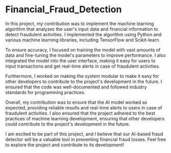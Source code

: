 # Financial_Fraud_Detection
In this project, my contribution was to implement the machine learning algorithm that analyzes the user's input data and financial information to detect fraudulent activities. I implemented the algorithm using Python and various machine learning libraries, including TensorFlow and Scikit-learn.

To ensure accuracy, I focused on training the model with vast amounts of data and fine-tuning the model's parameters to improve performance. I also integrated the model into the user interface, making it easy for users to input transactions and get real-time alerts in case of fraudulent activities.

Furthermore, I worked on making the system modular to make it easy for other developers to contribute to the project's development in the future. I ensured that the code was well-documented and followed industry standards for programming practices.

Overall, my contribution was to ensure that the AI model worked as expected, providing reliable results and real-time alerts to users in case of fraudulent activities. I also ensured that the project adhered to the best practices of machine learning development, ensuring that other developers could contribute to the project's development in the future.

I am excited to be part of this project, and I believe that our AI-based fraud detector will be a valuable tool in preventing financial fraud losses. Feel free to explore the project and contribute to its development!
